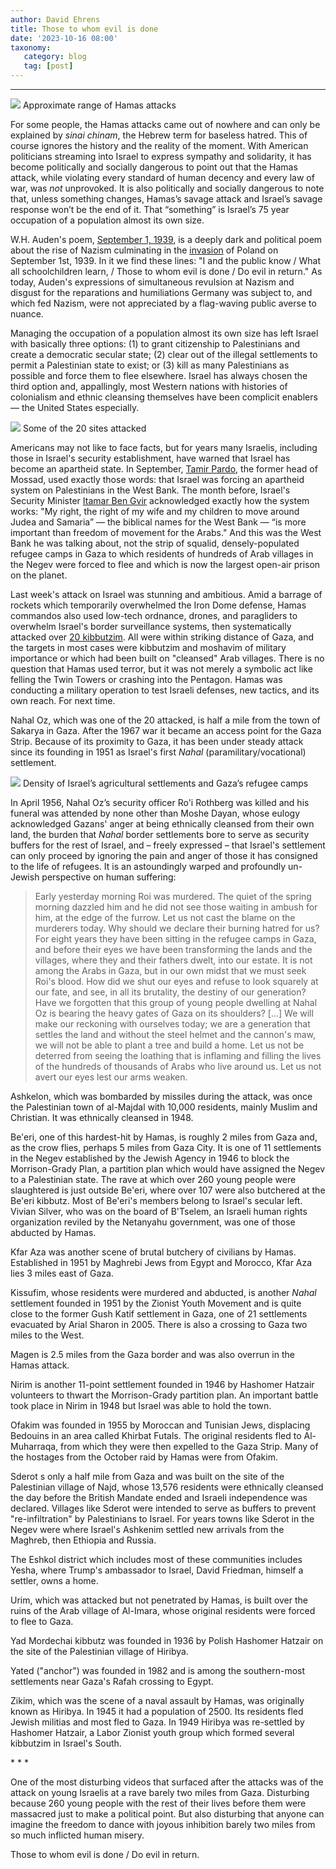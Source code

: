 ```yaml
---
author: David Ehrens
title: Those to whom evil is done
date: '2023-10-16 08:00'
taxonomy:
   category: blog
   tag: [post]
---
```

---
 
![](scale.png)
Approximate range of Hamas attacks

For some people, the Hamas attacks came out of nowhere and can only be explained by *sinai chinam*, the Hebrew term for baseless hatred. This of course ignores the history and the reality of the moment. With American politicians streaming into Israel to express sympathy and solidarity, it has become politically and socially dangerous to point out that the Hamas attack, while violating every standard of human decency and every law of war, was *not* unprovoked. It is also politically and socially dangerous to note that, unless something changes, Hamas’s savage attack and Israel’s savage response won’t be the end of it. That “something” is Israel’s 75 year occupation of a population almost its own size.

W.H. Auden's poem, [September 1, 1939](https://allpoetry.com/September-1,-1939), is a deeply dark and political poem about the rise of Nazism culminating in the [invasion](https://theamericanscholar.org/what-occurred-at-linz-a-memoir-of-forgetting/) of Poland on September 1st, 1939. In it we find these lines: "I and the public know / What all schoolchildren learn, / Those to whom evil is done / Do evil in return." As today, Auden's expressions of simultaneous revulsion at Nazism and disgust for the reparations and humiliations Germany was subject to, and which fed Nazism, were not appreciated by a flag-waving public averse to nuance.

Managing the occupation of a population almost its own size has left Israel with basically three options: (1) to grant citizenship to Palestinians and create a democratic secular state; (2) clear out of the illegal settlements to permit a Palestinian state to exist; or (3) kill as many Palestinians as possible and force them to flee elsewhere. Israel has always chosen the third option and, appallingly, most Western nations with histories of colonialism and ethnic cleansing themselves have been complicit enablers — the United States especially.

![](gaza.png)
Some of the 20 sites attacked

Americans may not like to face facts, but for years many Israelis, including those in Israel's security establishment, have warned that Israel has become an apartheid state. In September, [Tamir Pardo](https://www.aljazeera.com/news/2023/9/6/former-mossad-chief-israel-enforcing-apartheid-system-against-palestinians), the former head of Mossad, used exactly those words: that Israel was forcing an apartheid system on Palestinians in the West Bank. The month before, Israel's Security Minister [Itamar Ben Gvir](https://www.vox.com/world-politics/2023/8/29/23850757/israel-ben-gvir-palestine-comments-freedom-movement-controversy) acknowledged exactly how the system works: "My right, the right of my wife and my children to move around Judea and Samaria” — the biblical names for the West Bank — “is more important than freedom of movement for the Arabs." And this was the West Bank he was talking about, not the strip of squalid, densely-populated refugee camps in Gaza to which residents of hundreds of Arab villages in the Negev were forced to flee and which is now the largest open-air prison on the planet.

Last week's attack on Israel was stunning and ambitious. Amid a barrage of rockets which temporarily overwhelmed the Iron Dome defense, Hamas commandos also used low-tech ordnance, drones, and paragliders to overwhelm Israel's border surveillance systems, then systematically attacked over [20 kibbutzim](https://www.israeltoday.co.il/read/every-kibbutz-and-moshav-in-the-south-was-attacked/). All were within striking distance of Gaza, and the targets in most cases were kibbutzim and moshavim of military importance or which had been built on "cleansed" Arab villages. There is no question that Hamas used terror, but it was not merely a symbolic act like felling the Twin Towers or crashing into the Pentagon. Hamas was conducting a military operation to test Israeli defenses, new tactics, and its own reach. For next time.

Nahal Oz, which was one of the 20 attacked, is half a mile from the town of Sakarya in Gaza. After the 1967 war it became an access point for the Gaza Strip. Because of its proximity to Gaza, it has been under steady attack since its founding in 1951 as Israel's first *Nahal* (paramilitary/vocational) settlement.

![](density.png)
Density of Israel’s agricultural settlements and Gaza’s refugee camps

In April 1956, Nahal Oz’s security officer Ro'i Rothberg was killed and his funeral was attended by none other than Moshe Dayan, whose eulogy acknowledged Gazans' anger at being ethnically cleansed from their own land, the burden that *Nahal* border settlements bore to serve as security buffers for the rest of Israel, and – freely expressed – that Israel's settlement can only proceed by ignoring the pain and anger of those it has consigned to the life of refugees. It is an astoundingly warped and profoundly un-Jewish perspective on human suffering:

> Early yesterday morning Roi was murdered. The quiet of the spring morning dazzled him and he did not see those waiting in ambush for him, at the edge of the furrow. Let us not cast the blame on the murderers today. Why should we declare their burning hatred for us? For eight years they have been sitting in the refugee camps in Gaza, and before their eyes we have been transforming the lands and the villages, where they and their fathers dwelt, into our estate. It is not among the Arabs in Gaza, but in our own midst that we must seek Roi's blood. How did we shut our eyes and refuse to look squarely at our fate, and see, in all its brutality, the destiny of our generation? Have we forgotten that this group of young people dwelling at Nahal Oz is bearing the heavy gates of Gaza on its shoulders? [...] We will make our reckoning with ourselves today; we are a generation that settles the land and without the steel helmet and the cannon's maw, we will not be able to plant a tree and build a home. Let us not be deterred from seeing the loathing that is inflaming and filling the lives of the hundreds of thousands of Arabs who live around us. Let us not avert our eyes lest our arms weaken.

Ashkelon, which was bombarded by missiles during the attack, was once the Palestinian town of al-Majdal with 10,000 residents, mainly Muslim and Christian. It was ethnically cleansed in 1948.

Be'eri, one of this hardest-hit by Hamas, is roughly 2 miles from Gaza and, as the crow flies, perhaps 5 miles from Gaza City. It is one of 11 settlements in the Negev established by the Jewish Agency in 1946 to block the Morrison-Grady Plan, a partition plan which would have assigned the Negev to a Palestinian state. The rave at which over 260 young people were slaughtered is just outside Be'eri, where over 107 were also butchered at the Be'eri kibbutz. Most of Be'eri's members belong to Israel's secular left. Vivian Silver, who was on the board of B'Tselem, an Israeli human rights organization reviled by the Netanyahu government, was one of those abducted by Hamas.

Kfar Aza was another scene of brutal butchery of civilians by Hamas. Established in 1951 by Maghrebi Jews from Egypt and Morocco, Kfar Aza lies 3 miles east of Gaza.

Kissufim, whose residents were murdered and abducted, is another *Nahal* settlement founded in 1951 by the Zionist Youth Movement and is quite close to the former Gush Katif settlement in Gaza, one of 21 settlements evacuated by Arial Sharon in 2005. There is also a crossing to Gaza two miles to the West.

Magen is 2.5 miles from the Gaza border and was also overrun in the Hamas attack.

Nirim is another 11-point settlement founded in 1946 by Hashomer Hatzair volunteers to thwart the Morrison-Grady partition plan. An important battle took place in Nirim in 1948 but Israel was able to hold the town.

Ofakim was founded in 1955 by Moroccan and Tunisian Jews, displacing Bedouins in an area called Khirbat Futals. The original residents fled to Al-Muharraqa, from which they were then expelled to the Gaza Strip. Many of the hostages from the October raid by Hamas were from Ofakim.

Sderot s only a half mile from Gaza and was built on the site of the Palestinian village of Najd, whose 13,576 residents were ethnically cleansed the day before the British Mandate ended and Israeli independence was declared. Villages like Sderot were intended to serve as buffers to prevent "re-infiltration" by Palestinians to Israel. For years towns like Sderot in the Negev were where Israel's Ashkenim settled new arrivals from the Maghreb, then Ethiopia and Russia.

The Eshkol district which includes most of these communities includes Yesha, where Trump's ambassador to Israel, David Friedman, himself a settler, owns a home.

Urim, which was attacked but not penetrated by Hamas, is built over the ruins of the Arab village of Al-Imara, whose original residents were forced to flee to Gaza.

Yad Mordechai kibbutz was founded in 1936 by Polish Hashomer Hatzair on the site of the Palestinian village of Hiribya.

Yated ("anchor") was founded in 1982 and is among the southern-most settlements near Gaza's Rafah crossing to Egypt.

Zikim, which was the scene of a naval assault by Hamas, was originally known as Hiribya. In 1945 it had a population of 2500. Its residents fled Jewish militias and most fled to Gaza. In 1949 Hiribya was re-settled by Hashomer Hatzair, a Labor Zionist youth group which formed several kibbutzim in Israel's South.

\* * *

One of the most disturbing videos that surfaced after the attacks was of the attack on young Israelis at a rave barely two miles from Gaza. Disturbing because 260 young people with the rest of their lives before them were massacred just to make a political point. But also disturbing that anyone can imagine the freedom to dance with joyous inhibition barely two miles from so much inflicted human misery.

Those to whom evil is done / Do evil in return.
